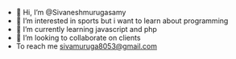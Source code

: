 - 👋 Hi, I’m @Sivaneshmurugasamy
- 👀 I’m interested in sports but i want to learn about programming 
- 🌱 I’m currently learning javascript and php
- 💞️ I’m looking to collaborate on clients
-  To reach me  sivamuruga8053@gmail.com

<!---
Sivaneshmurugasamy/Sivaneshmurugasamy is a ✨ special ✨ repository because its `README.md` (this file) appears on your GitHub profile.
You can click the Preview link to take a look at your changes.
--->
